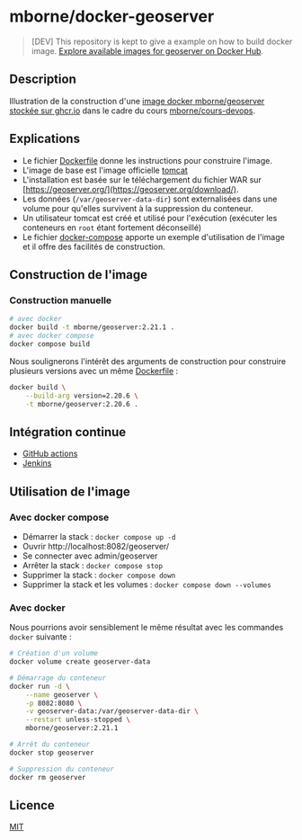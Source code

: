 
# mborne/docker-geoserver

> [DEV] This repository is kept to give a example on how to build docker image. [Explore available images for geoserver on Docker Hub](https://hub.docker.com/search?q=geoserver).

## Description

Illustration de la construction d'une [image docker mborne/geoserver stockée sur ghcr.io](https://github.com/mborne/docker-geoserver/pkgs/container/geoserver) dans le cadre du cours [mborne/cours-devops](https://github.com/mborne/cours-devops#readme).

## Explications

* Le fichier [Dockerfile](Dockerfile) donne les instructions pour construire l'image.
* L'image de base est l'image officielle [tomcat](https://hub.docker.com/_/tomcat)
* L'installation est basée sur le téléchargement du fichier WAR sur [https://geoserver.org/](https://geoserver.org/download/).
* Les données (`/var/geoserver-data-dir`) sont externalisées dans une volume pour qu'elles survivent à la suppression du conteneur.
* Un utilisateur tomcat est créé et utilisé pour l'exécution (exécuter les conteneurs en `root` étant fortement déconseillé)
* Le fichier [docker-compose](docker-compose.yml) apporte un exemple d'utilisation de l'image et il offre des facilités de construction.

## Construction de l'image

### Construction manuelle

```bash
# avec docker
docker build -t mborne/geoserver:2.21.1 .
# avec docker compose
docker compose build
```

Nous soulignerons l'intérêt des arguments de construction pour construire plusieurs versions avec un même [Dockerfile](Dockerfile) :

```bash
docker build \
    --build-arg version=2.20.6 \
    -t mborne/geoserver:2.20.6 .
```


## Intégration continue

* [GitHub actions](docs/ci-github-actions.md)
* [Jenkins](docs/ci-jenkins.md)

## Utilisation de l'image

### Avec docker compose

* Démarrer la stack : `docker compose up -d`
* Ouvrir http://localhost:8082/geoserver/
* Se connecter avec admin/geoserver
* Arrêter la stack : `docker compose stop`
* Supprimer la stack : `docker compose down`
* Supprimer la stack et les volumes : `docker compose down --volumes`

### Avec docker

Nous pourrions avoir sensiblement le même résultat avec les commandes `docker` suivante :

```bash
# Création d'un volume
docker volume create geoserver-data

# Démarrage du conteneur
docker run -d \
    --name geoserver \
    -p 8082:8080 \
    -v geoserver-data:/var/geoserver-data-dir \
    --restart unless-stopped \
    mborne/geoserver:2.21.1

# Arrêt du conteneur
docker stop geoserver

# Suppression du conteneur
docker rm geoserver
```

## Licence

[MIT](LICENSE)
